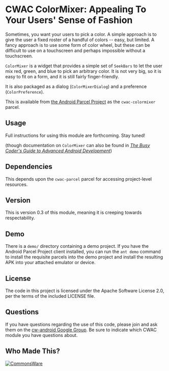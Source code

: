 CWAC ColorMixer: Appealing To Your Users' Sense of Fashion
==========================================================
Sometimes, you want your users to pick a color. A simple
approach is to give the user a fixed roster of a handful
of colors -- easy, but limited. A fancy approach is to use
some form of color wheel, but these can be difficult to use
on a touchscreen and perhaps impossible without a touchscreen.

`ColorMixer` is a widget that provides a simple set of `SeekBars`
to let the user mix red, green, and blue to pick an arbitrary color.
It is not very big, so it is easy to fit on a form, and it is still
fairly finger-friendly.

It is also packaged as a dialog (`ColorMixerDialog`) and a
preference (`ColorPreference`).

This is available from [the Android Parcel Project](http://andparcel.com) as the
`cwac-colormixer` parcel.

Usage
-----
Full instructions for using this module are forthcoming. Stay
tuned!

(though documentation on `ColorMixer` can also be found in [*The Busy Coder's
Guide to Advanced Android Development*](http://commonsware.com/AdvAndroid))

Dependencies
------------
This depends upon the `cwac-parcel` parcel for accessing
project-level resources.

Version
-------
This is version 0.3 of this module, meaning it is creeping
towards respectability.

Demo
----
There is a `demo/` directory containing a demo project. If you
have the Android Parcel Project client installed, you can
run the `ant demo` command to install the requisite parcels into
the demo project and install the resulting APK into your
attached emulator or device.

License
-------
The code in this project is licensed under the Apache
Software License 2.0, per the terms of the included LICENSE
file.

Questions
---------
If you have questions regarding the use of this code, please
join and ask them on the [cw-android Google Group][gg]. Be sure to
indicate which CWAC module you have questions about.

Who Made This?
--------------
<a href="http://commonsware.com">![CommonsWare](http://commonsware.com/images/logo.png)</a>

[gg]: http://groups.google.com/group/cw-android
